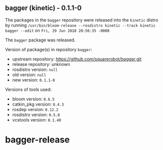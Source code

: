 ## bagger (kinetic) - 0.1.1-0

The packages in the `bagger` repository were released into the `kinetic` distro by running `/usr/bin/bloom-release --rosdistro kinetic --track kinetic bagger --edit` on `Fri, 29 Jun 2018 20:56:35 -0000`

The `bagger` package was released.

Version of package(s) in repository `bagger`:

- upstream repository: https://github.com/squarerobot/bagger.git
- release repository: unknown
- rosdistro version: `null`
- old version: `null`
- new version: `0.1.1-0`

Versions of tools used:

- bloom version: `0.6.5`
- catkin_pkg version: `0.4.3`
- rosdep version: `0.12.2`
- rosdistro version: `0.5.0`
- vcstools version: `0.1.40`


# bagger-release